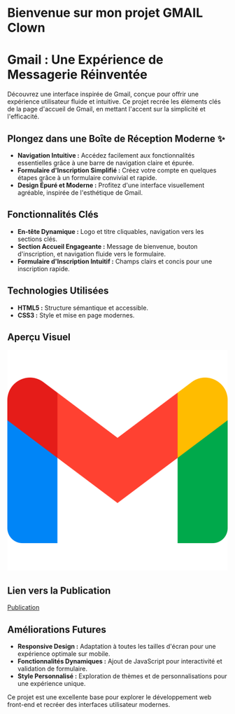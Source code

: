 # Bienvenue sur mon projet GMAIL Clown


# Gmail : Une Expérience de Messagerie Réinventée 

Découvrez une interface inspirée de Gmail, conçue pour offrir une expérience utilisateur fluide et intuitive. Ce projet recrée les éléments clés de la page d'accueil de Gmail, en mettant l'accent sur la simplicité et l'efficacité.

## Plongez dans une Boîte de Réception Moderne ✨

* **Navigation Intuitive :** Accédez facilement aux fonctionnalités essentielles grâce à une barre de navigation claire et épurée.
* **Formulaire d'Inscription Simplifié :** Créez votre compte en quelques étapes grâce à un formulaire convivial et rapide.
* **Design Épuré et Moderne :** Profitez d'une interface visuellement agréable, inspirée de l'esthétique de Gmail.

## Fonctionnalités Clés 

* **En-tête Dynamique :** Logo et titre cliquables, navigation vers les sections clés.
* **Section Accueil Engageante :** Message de bienvenue, bouton d'inscription, et navigation fluide vers le formulaire.
* **Formulaire d'Inscription Intuitif :** Champs clairs et concis pour une inscription rapide.

## Technologies Utilisées ️

* **HTML5 :** Structure sémantique et accessible.
* **CSS3 :** Style et mise en page modernes.

## Aperçu Visuel ️

![Logo Gmail](/Asset/gmail.png)

## Lien vers la Publication 

[Publication](https://stephanemdz.github.io/Gmail/)

## Améliorations Futures 

* **Responsive Design :** Adaptation à toutes les tailles d'écran pour une expérience optimale sur mobile.
* **Fonctionnalités Dynamiques :** Ajout de JavaScript pour interactivité et validation de formulaire.
* **Style Personnalisé :** Exploration de thèmes et de personnalisations pour une expérience unique.

Ce projet est une excellente base pour explorer le développement web front-end et recréer des interfaces utilisateur modernes.